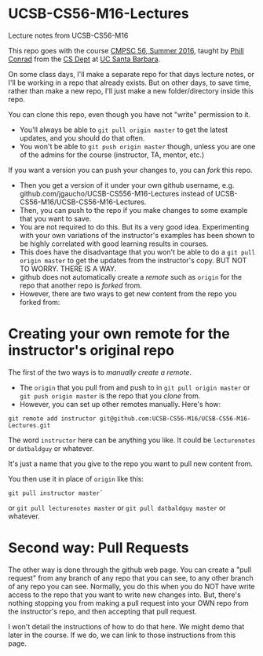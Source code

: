 # UCSB-CS56-M16-Lectures
Lecture notes from UCSB-CS56-M16

This repo goes with the course [CMPSC 56, Summer 2016](http://ucsb-cs56-m16.github.io/), taught by [Phill Conrad](https://www.cs.ucsb.edu/~pconrad) from the [CS Dept](http://www.cs.ucsb.edu) at [UC Santa Barbara](http://www.ucsb.edu).

On some class days, I'll make a separate repo for that days lecture notes, or I'll be working in a repo that
already exists.  But on other days, to save time, rather than make a new repo, I'll just make a new folder/directory
inside this repo.

You can clone this repo, even though you have not "write" permission to it.  
* You'll always be able to `git pull origin master` to get the latest updates, and you should do that often.
* You won't be able to `git push origin master` though, unless you are one of the admins for the course (instructor, TA, mentor, etc.)

If you want a version you can push your changes to, you can *fork* this repo.
* Then you get a version of it under your own github username, e.g. github.com/jgaucho/UCSB-CS556-M16-Lectures instead of 
UCSB-CS56-M16/UCSB-CS56-M16-Lectures. 
* Then, you can push to the repo if you make changes to some example that you want to save.
* You are not required to do this.  But its a very good idea.  Experimenting with your own variations of the instructor's examples has been shown to be highly correlated with good learning results in courses.
* This does have the disadvantage that you won't be able to do a `git pull origin master` to get the updates from the instructor's copy. BUT NOT TO WORRY.  THERE IS A WAY.
* github does not automatically create a *remote* such as `origin` for the repo that another repo is *forked* from.
* However, there are two ways to get new content from the repo you forked from:

# Creating your own remote for the instructor's original repo

The first of the two ways is to *manually create a remote*.  

* The `origin` that you pull from and push to in `git pull origin master` or `git push origin master` is the repo that you *clone* from.    
* However, you can set up other remotes manually. Here's how:

```
git remote add instructor git@github.com:UCSB-CS56-M16/UCSB-CS56-M16-Lectures.git
```

The word `instructor` here can be anything you like. It could be `lecturenotes` or `datbaldguy` or whatever.

It's just a name that you give to the repo you want to pull new content from.

You then use it in place of `origin` like this:

```
git pull instructor master`
```

or  `git pull lecturenotes master` or `git pull datbaldguy master` or whatever.

# Second way: Pull Requests

The other way is done through the github web page.  You can create a "pull request" from any branch of any repo that you can see, to any other branch of any repo you can see.    Normally, you do this when you do NOT have write access to the repo that you want to write new changes into.  But, there's nothing stopping you from making a pull request into your OWN repo from the instructor's repo, and then accepting that pull request.

I won't detail the instructions of how to do that here.   We might demo that later in the course.   If we do, we can link to those instructions from this page.
